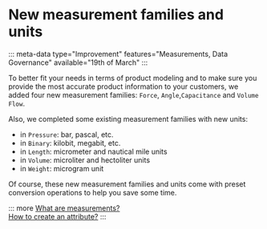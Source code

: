 # New measurement families and units
::: meta-data type="Improvement" features="Measurements, Data Governance" available="19th of March"
:::

To better fit your needs in terms of product modeling and to make sure you provide the most accurate product information to your customers, we added four new measurement families: `Force`, `Angle`,`Capacitance` and `Volume Flow`.

Also, we completed some existing measurement families with new units:
- in `Pressure`: bar, pascal, etc.
- in `Binary`: kilobit, megabit, etc.
- in `Length`: micrometer and nautical mile units
- in `Volume`: microliter and hectoliter units
- in `Weight`: microgram unit

Of course, these new measurement families and units come with preset conversion operations to help you save some time.

::: more
[What are measurements?](../articles/what-about-measurements.html)  
[How to create an attribute?](../articles/manage-your-attributes.html#add-attributes-validation-parameters)
:::
